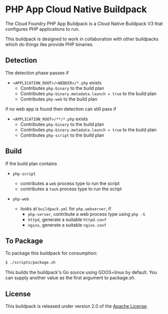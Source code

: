 # PHP App Cloud Native Buildpack

The Cloud Foundry PHP App Buildpack is a Cloud Native Buildpack V3 that configures PHP applications to run.

This buildpack is designed to work in collaboration with other buildpacks which do things like provide PHP binaries.

## Detection

The detection phase passes if

- `<APPLICATION_ROOT>/<WEBDIR>/*.php` exists
  - Contributes `php-binary` to the build plan
  - Contributes `php-binary.metadata.launch = true` to the build plan
  - Contributes `php-web` to the build plan

if no web app is found then detection can still pass if

- `<APPLICATION_ROOT>/**/*.php` exists
  - Contributes `php-binary` to the build plan
  - Contributes `php-binary.metadata.launch = true` to the build plan
  - Contributes `php-script` to the build plan

## Build

If the build plan contains

- `php-script`
  - contributes a `web` process type to run the script
  - contributes a `task` process type to run the script

- `php-web`
  - looks at `buildpack.yml` for `php.webserver`, if
    - `php-server`, contribute a web process type using `php -S`
    - `httpd`, generate a suitable `httpd.conf`
    - `nginx`, generate a suitable `nginx.conf`

## To Package

To package this buildpack for consumption:

```bash
$ ./scripts/package.sh
```

This builds the buildpack's Go source using GOOS=linux by default. You can supply another value as the first argument to package.sh.

## License
This buildpack is released under version 2.0 of the [Apache License][a].

[a]: http://www.apache.org/licenses/LICENSE-2.0